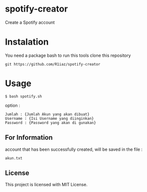 # spotify-creator
Create a Spotify account
# Instalation
You need a package bash to run this tools
clone this repository
```
git https://github.com/R1iaz/spotify-creator
```
# Usage
```
$ bash spotify.sh 
``` 
option :
```
Jumlah : {Jumlah Akun yang akan dibuat}
Username : {Isi Username yang diinginkan}
Password : {Password yang akan di gunakan}
```
## For Information
account that has been successfully created, will be saved in the file :
```
akun.txt
```
## License
This project is licensed with MIT License.
